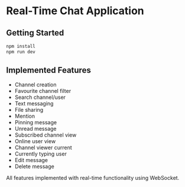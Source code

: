 # Real-Time Chat Application

## Getting Started

```bash
npm install
npm run dev
```

## Implemented Features

- Channel creation
- Favourite channel filter
- Search channel/user
- Text messaging
- File sharing
- Mention
- Pinning message
- Unread message
- Subscribed channel view
- Online user view
- Channel viewer current
- Currently typing user
- Edit message
- Delete message

All features implemented with real-time functionality using WebSocket.
